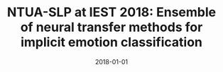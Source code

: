 ---
title: "NTUA-SLP at IEST 2018: Ensemble of neural transfer methods for implicit emotion classification"
collection: publications
permalink: /publication/wassa2018
date: 2018-01-01
venue: 'In Proceedings of the 9th Workshop on Computational Approaches to Subjectivity, Sentiment and Social Media Analysis
(WASSA 2018)'
paperurl: 'https://www.aclweb.org/anthology/W18-6209/'

citation: 'Alexandra Chronopoulou, Aikaterini Margatina, Christos Baziotis,
Alexandros Potamianos. (2018). 2(3).'
---
